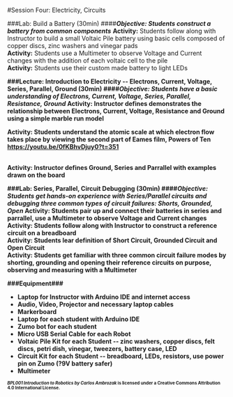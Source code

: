 #Session Four: Electricity, Circuits

###Lab: Build a Battery (30min)
####_**Objective: Students construct a battery from common components**_
**Activity:** Students follow along with Instructor to build a small Voltaic Pile battery using basic cells composed of copper discs, zinc washers and vinegar pads<br>
**Activity:** Students use a Multimeter to observe Voltage and Current changes with the addition of each voltaic cell to the pile<br>
**Activity:** Students use their custom made battery to light LEDs<b>


###Lecture: Introduction to Electricity -- Electrons, Current, Voltage, Series, Parallel, Ground (30min)
####_**Objective: Students have a basic understanding of Electrons, Current, Voltage, Series, Parallel, Resistance, Ground**_
**Activity:** Instructor defines demonstrates the relationship between Electrons, Current, Voltage, Resistance and Ground using a simple marble run model<br>

**Activity:** Students understand the atomic scale at which electron flow takes place by
viewing the second part of Eames film, Powers of Ten<br>
https://youtu.be/0fKBhvDjuy0?t=351<br><br>

**Activity:**  Instructor defines Ground, Series and Parrallel with examples drawn on the board


###Lab: Series, Parallel, Circuit Debugging (30min)
####_**Objective: Students get hands-on experience with Series/Parallel circuits
and debugging three common types of circuit failures: Shorts, Grounded, Open**_
**Activity:** Students pair up and connect their batteries in series and parrallel,
use a Multimeter to observe Voltage and Current changes
**Activity:** Students follow along with Instructor to construct a reference circuit on a breadboard<br>
**Activity:** Students lear definition of Short Circuit, Grounded Circuit and Open Circuit<br>
**Activity:** Students get familiar with three common circuit failure modes by
shorting, grounding and opening their reference circuits on purpose, observing and measuring with a Multimeter


###Equipment###
* Laptop for Instructor with Arduino IDE and internet access
* Audio, Video, Projector and necessary laptop cables
* Markerboard
* Laptop for each student with Arduino IDE
* Zumo bot for each student
* Micro USB Serial Cable for each Robot
* Voltaic Pile Kit for each Student -- zinc washers, copper discs, felt discs, petri dish, vinegar, tweezers, battery case, LED
* Circuit Kit for each Student -- breadboard, LEDs, resistors, use power pin on Zumo (?9V battery safer)
* Multimeter

<sup><sub>*BPL001 Introduction to Robotics by Carlos Ambrozak* is licensed under a Creative Commons Attribution 4.0 International License.</sub></sup>
